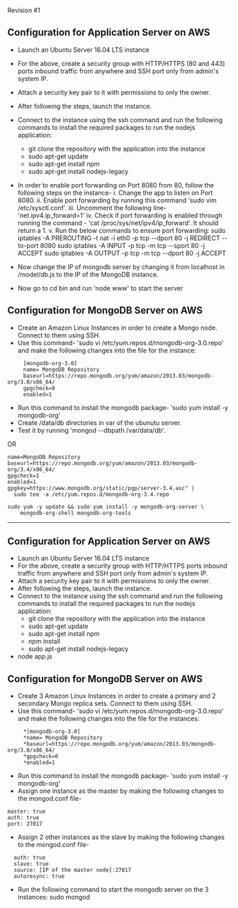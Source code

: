 Revision #1

## Configuration for Application Server on AWS

* Launch an Ubuntu Server 16.04 LTS instance 
* For the above, create a security group with HTTP/HTTPS (80 and 443) ports inbound traffic from anywhere and SSH port only from admin's system IP.
* Attach a security key pair to it with permissions to only the owner.
* After following the steps, launch the instance.
* Connect to the instance using the ssh command and run the following commands to install the required packages to run the nodejs application:
   * git clone the repository with the application into the instance
   * sudo apt-get update
   * sudo apt-get install npm
   * sudo apt-get install nodejs-legacy
* In order to enable port forwarding on Port 8080 from 80, follow the following steps on the instance-
i. Change the app to listen on Port 8080.
ii. Enable port forwarding by running this command 'sudo vim /etc/sysctl.conf'.
iii. Uncomment the following line- 'net.ipv4.ip_forward=1'
iv. Check if port forwarding is enabled through running the command - 'cat /proc/sys/net/ipv4/ip_forward'. It should return a 1.
v. Run the below commands to ensure port forwarding:
sudo iptables -A PREROUTING -t nat -i eth0 -p tcp --dport 80 -j REDIRECT --to-port 8080
sudo iptables -A INPUT -p tcp -m tcp --sport 80 -j ACCEPT
sudo iptables -A OUTPUT -p tcp -m tcp --dport 80 -j ACCEPT

* Now change the IP of mongodb server by changing it from localhost in /model/db.js to the IP of the MongoDB instance.
* Now go to cd bin and run 'node www' to start the server 
  
## Configuration for MongoDB Server on AWS

* Create an Amazon Linux Instances in order to create a Mongo node. Connect to them using SSH.
* Use this command- 'sudo vi /etc/yum.repos.d/mongodb-org-3.0.repo' and make the following changes into the file for the instance:
```
     [mongodb-org-3.0]
     name= MongoDB Repository
     baseurl=https://repo.mongodb.org/yum/amazon/2013.03/mongodb-org/3.0/x86_64/
     gpgcheck=0
     enabled=1
```     
* Run this command to install the mongodb package- 'sudo yum install -y mongodb-org'
* Create /data/db directories in var of the ubunutu server.
* Test it by running 'mongod --dbpath /var/data/db'.

OR

```echo "[mongodb-org-3.4]
name=MongoDB Repository
baseurl=https://repo.mongodb.org/yum/amazon/2013.03/mongodb-org/3.4/x86_64/
gpgcheck=1
enabled=1
gpgkey=https://www.mongodb.org/static/pgp/server-3.4.asc" |
  sudo tee -a /etc/yum.repos.d/mongodb-org-3.4.repo
  ```
  
```
sudo yum -y update && sudo yum install -y mongodb-org-server \
    mongodb-org-shell mongodb-org-tools  
```
***
     


## Configuration for Application Server on AWS

* Launch an Ubuntu Server 16.04 LTS instance 
* For the above, create a security group with HTTP/HTTPS ports inbound traffic from anywhere and SSH port only from admin's system IP.
* Attach a security key pair to it with permissions to only the owner.
* After following the steps, launch the instance.
* Connect to the instance using the ssh command and run the following commands to install the required packages to run the nodejs application:
   * git clone the repository with the application into the instance
   * sudo apt-get update
   * sudo apt-get install npm
   * npm install
   * sudo apt-get install nodejs-legacy
* node app.js

## Configuration for MongoDB Server on AWS

* Create 3 Amazon Linux Instances in order to create a primary and 2 secondary Mongo replica sets. Connect to them using SSH.
* Use this command- 'sudo vi /etc/yum.repos.d/mongodb-org-3.0.repo' and make the following changes into the file for the instances:
```
     *[mongodb-org-3.0]
     *name= MongoDB Repository
     *baseurl=https://repo.mongodb.org/yum/amazon/2013.03/mongodb-org/3.0/x86_64/
     *gpgcheck=0
     *enabled=1
```     
* Run this command to install the mongodb package- 'sudo yum install -y mongodb-org'
* Assign one instance as the master by making the following changes to the mongod.conf file-
```
master: true
auth: true
port: 27017
```

* Assign 2 other instances as the slave by making the following changes to the mongod.conf file-
```
  auth: true
  slave: true
  source: [IP of the master node]:27017
  autoresync: true
```
* Run the following command to start the mongodb server on the 3 instances: 
sudo mongod
  
     
